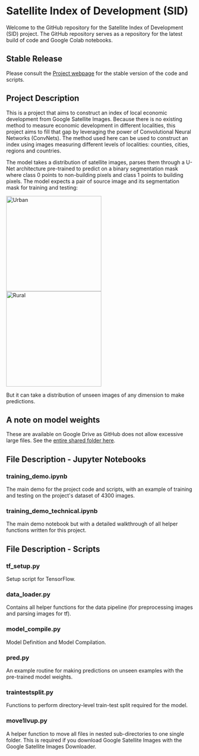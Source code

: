 # Satellite Index of Development (SID)

Welcome to the GitHub repository for the Satellite Index of Development (SID) project. The GitHub repository serves as a repository for the latest build of code and Google Colab notebooks.

## Stable Release
Please consult the [Project webpage](https://kylechanhy.netlify.app/project/sidv1/) for the stable version of the code and scripts.

## Project Description

This is a project that aims to construct an index of local economic development from Google Satellite Images. Because there is no existing method to measure economic development in different localities, this project aims to fill that gap by leveraging the power of Convolutional Neural Networks (ConvNets). The method used here can be used to construct an index using images measuring different levels of localities: counties, cities, regions and countries.

The model takes a distribution of satellite images, parses them through a U-Net architecture pre-trained to predict on a binary segmentation mask where class 0 points to non-building pixels and class 1 points to building pixels. The model expects a pair of source image and its segmentation mask for training and testing:

<img src="https://drive.google.com/uc?id=12NYztvcf0-WqEKkDSuhys19CF4BYJo7d" alt="Urban" width="256"/>

<img src="https://drive.google.com/uc?id=1VMBxH81uwqydFm4BS1yOdftRTwy00E4R" alt="Rural" width="256"/>

But it can take a distribution of unseen images of any dimension to make predictions.

## A note on model weights

These are available on Google Drive as GitHub does not allow excessive large files. See the [entire shared folder here](https://drive.google.com/drive/folders/1m38V-wL2gPonnoeZtQYD3jBfLf0dbBth?usp=sharing).

## File Description - Jupyter Notebooks

### training_demo.ipynb

The main demo for the project code and scripts, with an example of training and testing on the project's dataset of 4300 images.

### training_demo_technical.ipynb

The main demo notebook but with a detailed walkthrough of all helper functions written for this project.

## File Description - Scripts

### tf_setup.py

Setup script for TensorFlow.

### data_loader.py

Contains all helper functions for the data pipeline (for preprocessing images and parsing images for tf).

### model_compile.py

Model Definition and Model Compilation.

### pred.py

An example routine for making predictions on unseen examples with the pre-trained model weights.

### traintestsplit.py

Functions to perform directory-level train-test split required for the model.

### move1lvup.py

A helper function to move all files in nested sub-directories to one single folder. This is required if you download Google Satellite Images with the Google Satellite Images Downloader.





